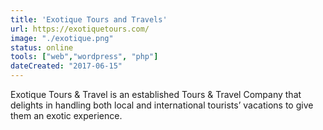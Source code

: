 ```yaml
---
title: 'Exotique Tours and Travels'
url: https://exotiquetours.com/
image: "./exotique.png"
status: online
tools: ["web","wordpress", "php"]
dateCreated: "2017-06-15"
---
```


Exotique Tours & Travel is an established Tours & Travel Company that delights in handling both local and international tourists’ vacations to give them an exotic experience.